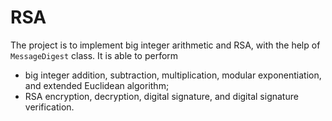 # RSA
The project is to implement big integer arithmetic and RSA, with the help of ```MessageDigest``` class. It is able to perform 
  * big integer addition, subtraction, multiplication, modular exponentiation, and extended Euclidean algorithm; 
  * RSA encryption, decryption, digital signature, and digital signature verification.
